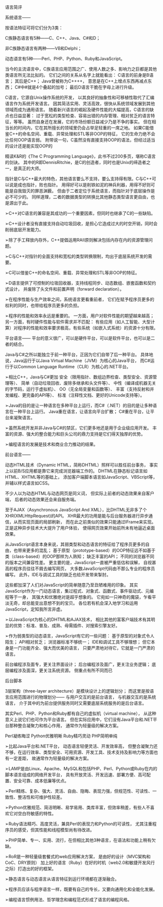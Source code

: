 语言简评

系统语言——

按语法特征可将它们分为3类：

C族静态语言有5种——C、C++、Java、C#和D；

非C族静态语言有两种——VB和Delphi；

动态语言有5种——Perl、PHP、Python、Ruby和JavaScript。

当今的主流语言中，C族语言应用范围之广、使用人数之多、影响力之巨都是其他类语言所无法比拟的。
它们之间的关系从名字上就能看出：
C语言的前身是B语言；
其后是C++；
Java曾被称为C++++，
意思是在C++上增点东西再减点东西；
C#中#就是4个叠起的加号；
最后D语言干脆在字母上进行升级。

C语言，它源自Unix操作系统的开发，
以其良好的抽象性和可移植性取代了汇编语言作为系统开发语言。
因其简洁实用、灵活高效，很快从系统领域发展到其他领域而成为通用语言。
随着新兴语言的崛起及硬件性能的大幅提高，C语言的缺点也日益显著：
过于宽松的类型检查、容易出错的内存管理、相对贫乏的语言特征，等等。
虽然自身还在发展，它的市场份额日益减少乃是不争的事实。
但在相当长的时间内，它在其所擅长的领域里仍会占举足轻重的一席之地。
如果C能借鉴C++的命名空间、重载、异常处理和STL等非OOP的特征，
它的生命力绝不会比任何OOP语言弱。
附带说一句，C虽然没有直接支持OOP的语法，但经过适当的设计还是能实现OOP的

精读K&R的《The C Programming Language》，此书不过200多页，堪称C语言的剑诀。
其中的R即DennisRitchie，是C的创造者，同时也是Unix的缔造者之一，是真正的大师。

指针是C与C++最大的特色，其他语言要么不支持，要么支持得有限。C与C++可以说是成也指针，败也指针。
用得好可以是削铁如泥的神兵利器，用得不好则可能是自我毁灭的罪恶渊薮。
但由于二者定位于系统语言，而指针对于底层操作是必不可少的。
同样道理，二者的数据类型的转换比其他静态类型语言更自由，也是源出于此。

➢C++对C语言的兼容是其成功的一个重要因素，但同时也继承了C的一些缺陷。

➢C++设计者没有直接支持自动垃圾回收，是担心它造成过大的时空开销，同时会削弱底层开发能力。

➢除了手工释放内存外，C++提倡运用RAII原则解决包括内存在内的资源管理问题。

➢C与C++对指针的全面支持和宽松的类型转换限制，均出于底层系统开发的需要。

➢C可以借鉴C++的命名空间、重载、异常处理和STL等非OOP的特征。

➢D语言提供了可控制的垃圾回收器，支持线程同步、动态数组、嵌套函数和契约式设计，
并废除了头文件和前置声明（forward declaration）。

➢在程序性能与生产效率之间，系统语言更看重前者，
它们在赋予程序员更多的权利的同时，也带给程序员更多的负担。

➢程序的性能和效率永远是重要的。
一方面，用户对软件性能的期望越来越高；
另一方面，有时硬件性能与软件需求并不匹配：
有些应用（如人工智能、大型计算）对程序的性能和效率要求极高，有些系统（如嵌入式系统）的资源十分有限。

平台语言——
平台的意义很广，可以是硬件平台，可以是软件平台，也可以是二者的结合。

Java与C#之所以能独立于前一种平台，正因为它们自带了后一种平台。
具体地说，Java运行于以Java Virtual Machine（JVM）为核心的Java平台，
而C#运行于以Common Language Runtime（CLR）为核心的.NET平台。

➢相比C++，Java与C#更加
安全（限用指针、数组边界检查、类型安全、资源管理等）、
简单（自动垃圾回收、废除多继承和头文件等）、
中性（编译成机器无关的字节码，运行于虚拟机）、
OO（无全局变量和函数等）、
丰富（支持反射和并发编程、更完备的API等）、
标准（注释性文档、更好的Unicode支持等）。

➢Java的目的是让一种语言在多种平台上运行，而C#（.NET）的目的是让多种语言在一种平台上运行。
Java重在语言，让语言向平台扩散；
C#重在平台，让平台来凝聚语言。

➢虽然系统开发并非Java与C#的禁区，它们更多地还是用于企业级应用开发。
丰富的资源、强大的整合能力和巨头公司的鼎力支持是它们得天独厚的优势。

➢编程语言的发展是技术和商业合力推动的结果。

前台语言——

动态HTML技术（Dynamic HTML，简称DHTML）照样可以胜任前台事务，
事实上以前B/S应用都是靠它来完成浏览器端工作的。
DHTML在静态标记语言如HTML、XHTML等的基础上，
添加客户端脚本语言如JavaScript、VBScript等，
并辅以样式语言如CSS。

不少人以为动态HTML与动态网页是同义词，
但实际上前者的动态效果来自客户端，
后者的动态效果还会来自服务端。

至于AJAX（Asynchronous JavaScript And XML），比DHTML无非多了个XHR(XMLHttpRequest)的API。
XHR最大的功用是能与后台服务器进行异步通信，从而实现页面的局部刷新，
而在此之前类似的效果只能通过IFrame来实现。
正是这种异步技术大大提升了用户体验，
使得网页效果开始前所未有地逼近桌面效果。

从JavaScript语言本身来说，其弱类型和动态语言的特征给了程序员更多的自由，也带来更多的混乱；
基于原型（prototype-based）的OOP特征远不如基于类（class-based）的OOP那样为人熟知；
缺乏丰富的API；
不同的浏览器不同的版本之间兼容性差。
更主要的是，JavaScript一直被严重低估和误解，
自视甚高的程序员往往不屑去编写网页，
大多数JavaScript代码由不那么专业的程序员编写。
此外，IDE与调试工具的缺乏也给开发带来掣肘。

这些都加深了人们对JavaScript的简单随意乃至丑陋难用的印象。
其实JavaScript作为一门动态语言，集过程式、对象式、函数式、事件驱动式、元编程等于一身，
其强大和优雅绝对是超乎想象的。
它宛如一只神奇的魔袋，乍看平淡无奇，却总能变出意想不到的宝贝。
各位若有机会深入地学习和运用JavaScript，定知我所言非虚。

➢以JavaScript为核心的DHTML和AJAX技术，
相比其他的富客户端技术有其明显的优势：标准、普及、成熟、毋需插件、对搜索引擎友好。

➢作为弱类型的动态语言，JavaScript有它的一些问题：
基于原型的对象式令人陌生；
API相对贫乏；
浏览器标准不够统一；
IDE和调试工具不够理想；
但它本身是一门功能齐全、强大而优美的语言，
只要严肃地对待它，它就是一门严肃的语言。

前台编程涉及面专，更关注界面设计；
后台编程涉及面广，更关注业务逻辑；
底层编程涉及面深，更关注系统资源。
侧重点有所不同而已




后台脚本

3层架构（three-layer architecture）是模块设计上的逻辑划分；
而这里是按语言应用范围进行的物理划分——
与用户交互的是前台语言，
与机器交互的是系统语言，
介于其中的为前台提供服务同时又需要底层系统服务的是后台语言。

其实Perl、PHP、Python和Ruby都有自己的虚拟机（virtual machine），
从这种意义上说它们也可作为平台语言。
但在实际应用中，它们没有Java平台和.NET平台那种整合凝聚力和核心作用，
通常作为轻量级的解决方案。

Perl凝练晦涩
Python优雅明晰
Ruby精巧灵动
PHP简明单纯

➢比起Java平台和.NET平台，
动态语言轻便灵活、开发效率高，
但整合凝聚力还不够，在运行效率、类型安全、可用资源、开发工具、技术支持及影响力等方面也有一定差距，
故通常作为轻量级的解决方案。

➢LAMP是由Linux、Apache、MySQL和包括PHP、Perl、Python或Ruby在内的脚本语言组成的网络开发平台，
具有开放灵活、开发迅速、部署方便、高可配置、安全可靠、成本低廉等优点。

➢Perl精练、复杂、强大、灵活、自由、隐晦、表现力强，但规范性、可读性、一致性、整洁性和可维护性较差。

➢Python优雅规范、简洁明晰、易学易用、类库丰富，但效率稍差，有些人不喜欢它对空白符敏感的特性。

➢Ruby语法精巧、高度灵活，兼具Perl的表现力和Python的可读性，
尤其注重程序员的感受，但其性能和线程模型尚有待改进。

➢PHP简单、专一、实用、流行，在但相比其他3种语言，在语法和功能上稍有欠缺。

➢RoR是一种轻量级套餐式的web应用解决方案，
是由好的设计（MVC架构和CoC、DRY原则）
加上好的语言（Ruby）在好的时机（web2.0和敏捷开发风行之际）打造出的好的框架。

➢静态语言与动态语言从语言特征到运行环境都在逐渐融合。

➢程序员应该与程序语言一样，既要有自己的专长，又要向通用化和全能化发展。

➢编程语言惯例用法、哲学理念和编程范式形成了语言的编程风格。
